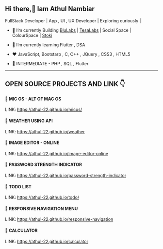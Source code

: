 ## Hi there,👋 Iam Athul Nambiar

FullStack Developer | App , UI , UX Developer |  Exploring curiously | 

- 🔭 I’m currently Building [BluLabs](https://play.google.com/store/apps/dev?id=7183312321357597419) | [TesaLabs](https://play.google.com/store/apps/dev?id=8316335420629473234) | Social Space | ColourSpace | [Stoki](https://www.stoki.shop/)

- 🌱 I’m currently learning  Flutter , DSA 
- ❤️ JavaScript, Bootstarp , C, C++ , JQuery , CSS3 , HTML5
- 🧪 INTERMEDIATE - PHP , SQL , Flutter
---
## OPEN SOURCE PROJECTS AND LINK 👇

#### 🌈 MIC OS - ALT OF MAC OS 
LINK: https://athul-22.github.io/micos/

#### 🌈 WEATHER USING API
LINK: https://athul-22.github.io/weather

#### 🌈 IMAGE EDITOR - ONLINE 
LINK: https://athul-22.github.io/image-editor-online

#### 🌈 PASSWORD STRENGTH INDICATOR
LINK: https://athul-22.github.io/password-strength-indicator

#### 🌈 TODO LIST
LINK: https://athul-22.github.io/todo/

#### 🌈 RESPONSIVE NAVIGATION MENU
LINK: https://athul-22.github.io/responsive-navigation

#### 🌈 CALCULATOR
LINK: https://athul-22.github.io/calculator


